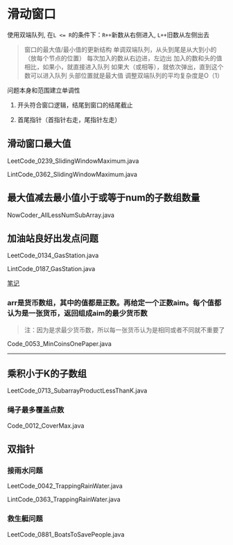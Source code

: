 # 滑动窗口

使用双端队列, 在`L <= R`的条件下：`R++`新数从右侧进入, `L++`旧数从左侧出去

> 窗口的最大值/最小值的更新结构 单调双端队列，从头到尾是从大到小的（放每个节点的位置） 每次加入的数从右边进，左边出 加入的数和头的值相比，如果小，就直接进入队列 如果大（或相等），就依次弹出，直到这个数可以进入队列 头部位置就是最大值 调整双端队列的平均复杂度是O（1）

问题本身和范围建立单调性

1. 开头符合窗口逻辑，结尾到窗口的结尾截止

2. 首尾指针（首指针右走，尾指针左走）

## 滑动窗口最大值

LeetCode_0239_SlidingWindowMaximum.java

LintCode_0362_SlidingWindowMaximum.java

## 最大值减去最小值小于或等于num的子数组数量

NowCoder_AllLessNumSubArray.java

## 加油站良好出发点问题

LeetCode_0134_GasStation.java

LintCode_0187_GasStation.java

[笔记](https://www.cnblogs.com/greyzeng/p/14466197.html)

### arr是货币数组，其中的值都是正数。再给定一个正数aim。每个值都认为是一张货币，返回组成aim的最少货币数

> 注：因为是求最少货币数，所以每一张货币认为是相同或者不同就不重要了
 
Code_0053_MinCoinsOnePaper.java

---

## 乘积小于K的子数组

LeetCode_0713_SubarrayProductLessThanK.java

### 绳子最多覆盖点数

Code_0012_CoverMax.java



## 双指针

### 接雨水问题

LeetCode_0042_TrappingRainWater.java

LintCode_0363_TrappingRainWater.java

### 救生艇问题

LeetCode_0881_BoatsToSavePeople.java

